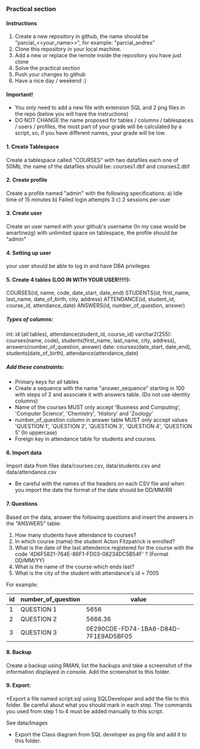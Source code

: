 ### Practical section

#### Instructions

1. Create a new repository in github, the name should be "parcial_<<your_name>>", for example: "parcial_andres"
2. Clone this repository in your local machine.
3. Add a new or replace the remote inside the repository you have just clone 
4. Solve the practical section 
5. Push your changes to github
6. Have a nice day / weekend :)

#### Important!
- You *only* need to add a new file with extension SQL and 2 png files in the repo (below you will have the instructions)
- DO NOT CHANGE the name proposed for tables / columns / tablespaces / users / profiles, the most part of your grade will be calculated by a script, so, if you have different names, your grade will be low.

#### 1. Create Tablespace

Create a tablespace called "COURSES" with two datafiles each one of 50Mb, the name of the datafiles should be: courses1.dbf and courses2.dbf

#### 2. Create profile

Create a profile named "admin" with the following specifications:
  a) Idle time of 15 minutes
  b) Failed login attempts 3
  c) 2 sessions per user

#### 3. Create user

Create an user named with your github's username (In my case would be amartinezg) with unlimited space on tablespace, the profile should be "admin"

#### 4. Setting up user

your user should be able to log in and have DBA privileges

#### 5. Create 4 tables (LOG IN WITH YOUR USER!!!!!): 

COURSES(id, name, code, date_start, date_end)
STUDENTS(id, first_name, last_name, date_of_birth, city, address)
ATTENDANCE(id, student_id, course_id, attendance_date)
ANSWERS(id, number_of_question, answer)

##### Types of columns: 
int: id (all tables), attendance(student_id, course_id)
varchar2(255): courses(name, code), students(first_name, last_name, city, address), answers(number_of_question, answer)
date: courses(date_start, date_end), students(date_of_birth), attendance(attendance_date)

##### Add these constraints:
* Primary keys for all tables
* Create a sequence with the name "answer_sequence" starting in 100 with steps of 2 and associate it with answers table. (Do not use identity columns)
* Name of the courses MUST only accept 'Business and Computing', 'Computer Science', 'Chemistry', 'History' and 'Zoology'
* number_of_question column in answer table MUST only accept values 'QUESTION 1', 'QUESTION 2', 'QUESTION 3', 'QUESTION 4', 'QUESTION 5' (In uppercase)
* Foreign key in attendance table for students and courses.

#### 6. Import data
Import data from files data/courses.csv, data/students.csv and data/attendance.csv
* Be careful with the names of the headers on each CSV file and when you import the date the format of the date should be DD/MM/RR 

#### 7. Questions
Based on the data, answer the following questions and insert the answers in the "ANSWERS" table:

  1. How many students have attendance to courses?
  2. In which course (name) the student Acton Fitzpatrick is enrolled?
  3. What is the date of the last attendence registered for the course with the code '4D6F5821-764E-86F1-FD03-08234DC5B54F' ? (Format DD/MM/YY)
  4. What is the name of the course which ends last?
  5. What is the city of the student with attendance's id = 7005

For example:

|id | number_of_question      | value                  |
| --- | --- | --- |
|1  |QUESTION 1 | 5656                                 |
|2  |QUESTION 2 | 5666.36                              |
|3  |QUESTION 3 | 0E290CDE-FD74-1BA6-D84D-7F1E9AD5BF05 |

#### 8. Backup

Create a backup using RMAN, list the backups and take a screenshot of the information displayed in console. Add the screenshot to this folder.

#### 9. Export:

*Export a file named script.sql using SQLDeveloper and add the file to this folder. Be careful about what you should mark in each step. The commands you used from step 1 to 4 must be added manually to this script.

See data/Images

* Export the Class diagram from SQL developer as png file and add it to this folder.
